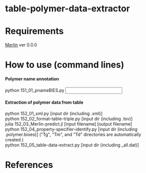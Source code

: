 # table-polymer-data-extractor


# Requirements
[Merlin](https://github.com/hshindo/Merlin.jl) ver 0.0.0


# How to use (command lines)
#### Polymer name annotation
python 151_01_pnameBIES.py <input dir><br>

#### Extraction of polymer data from table
python 152_01_xml.py [input dir (including .xml)]<br>
python 152_02_format-table-triple.py [input dir (including .tsv)]<br>
julia 152_03_Merlin-predict.jl [input filename] [output filename]<br>
python 152_04_property-specifier-identify.py [input dir (including .polymer.bioes)] ("Tg", "Tm", and "Td" directories are automatically created.)<br>
python 152_05_table-data-extract.py [input dir (including _all.dat)]<br>


# References

